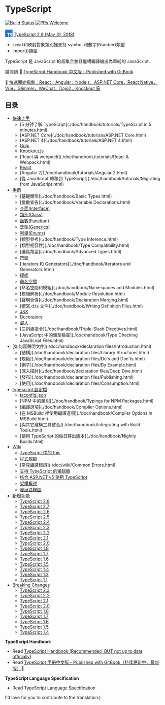 # TypeScript

[![Build Status](https://travis-ci.org/zhongsp/TypeScript.svg?branch=master)](https://travis-ci.org/zhongsp/TypeScript) [![PRs Welcome](https://img.shields.io/badge/PRs-welcome-brightgreen.svg?style=flat-square)](http://makeapullrequest.com)

<img src="./misc/ts_logo.jpg" alt="TypeScript" width="24px" height="24px" style="vertical-align: bottom;"> [TypeScript 2.9 (May 31, 2018)](https://blogs.msdn.microsoft.com/typescript/2018/05/31/announcing-typescript-2-9/)

- `keyof`和映射對象類別裡支持 symbol 和數字(Number)類型
- import()類型

TypeScript 是 JavaScript 的超集合並且能構編譯输出為單純的 JavaScript.

請閱讀 :book: [TypeScript Handbook 中文版 - Published with GitBook](http://zhongsp.gitbooks.io/typescript-handbook/content/)

:link: [快速開始指南：React，Angular，Nodejs，ASP.NET Core，React Native，Vue，Glimmer，WeChat，Dojo2，Knockout 等](./doc/quick-start/README.md)

## 目录

- [快速上手](./doc/handbook/tutorials/README.html)
  - [5 分钟了解 TypeScript](./doc/handbook/tutorials/TypeScript in 5 minutes.html)
  - [ASP.NET Core](./doc/handbook/tutorials/ASP.NET Core.html)
  - [ASP.NET 4](./doc/handbook/tutorials/ASP.NET 4.html)
  - [Gulp](./doc/handbook/tutorials/Gulp.html)
  - [Knockout.js](./doc/handbook/tutorials/Knockout.html)
  - [React 與 webpack](./doc/handbook/tutorials/React & Webpack.html)
  - [React](./doc/handbook/tutorials/React.html)
  - [Angular 2](./doc/handbook/tutorials/Angular 2.html)
  - [從 JavaScript 轉移到 TypeScript](./doc/handbook/tutorials/Migrating from JavaScript.html)
- [手册](./doc/handbook/README.html)
  - [基礎類型](./doc/handbook/Basic Types.html)
  - [變數宣告](./doc/handbook/Variable Declarations.html)
  - [介面(Interface)](./doc/handbook/Interfaces.html)
  - [類別(Class)](./doc/handbook/Classes.html)
  - [函數(Function)](./doc/handbook/Functions.html)
  - [泛型(Generics)](./doc/handbook/Generics.html)
  - [列舉(Enums)](./doc/handbook/Enums.html)
  - [類型參考](./doc/handbook/Type Inference.html)
  - [類型相容性](./doc/handbook/Type Compatibility.html)
  - [進階類型](./doc/handbook/Advanced Types.html)
  - [符號](./doc/handbook/Symbols.html)
  - [Iterators 和 Generators](./doc/handbook/Iterators and Generators.html)
  - [模組](./doc/handbook/Modules.html)
  - [命名空間](./doc/handbook/Namespaces.html)
  - [命名空間和模組](./doc/handbook/Namespaces and Modules.html)
  - [模組解析](./doc/handbook/Module Resolution.html)
  - [聲明合併](./doc/handbook/Declaration Merging.html)
  - [撰寫.d.ts 文件](./doc/handbook/Writing Definition Files.html)
  - [JSX](./doc/handbook/JSX.html)
  - [Decorators](./doc/handbook/Decorators.html)
  - [混入](./doc/handbook/Mixins.html)
  - [三斜線指令](./doc/handbook/Triple-Slash Directives.html)
  - [JavaScript 中的類型檢查](./doc/handbook/Type Checking JavaScript Files.html)
- [如何寫聲明文件](./doc/handbook/declaration files/Introduction.html)
  - [結構](./doc/handbook/declaration files/Library Structures.html)
  - [規範](./doc/handbook/declaration files/Do's and Don'ts.html)
  - [例子](./doc/handbook/declaration files/By Example.html)
  - [深入探討](./doc/handbook/declaration files/Deep Dive.html)
  - [發布](./doc/handbook/declaration files/Publishing.html)
  - [使用](./doc/handbook/declaration files/Consumption.html)
- [typescript 設定檔](./doc/handbook/tsconfig.json.html)
  - [tsconfig.json](./doc/handbook/tsconfig.json.html)
  - [NPM 中的類別](./doc/handbook/Typings for NPM Packages.html)
  - [編譯選項](./doc/handbook/Compiler Options.html)
  - [在 MSBuild 裡使用編譯選項](./doc/handbook/Compiler Options in MSBuild.html)
  - [與其它建構工具整合](./doc/handbook/Integrating with Build Tools.html)
  - [使用 TypeScript 的每日釋出版本](./doc/handbook/Nightly Builds.html)
- [Wiki](./doc/wiki/README.html)
  - [TypeScript 中的 this](./doc/wiki/this-in-TypeScript.html)
  - [程式規範](./doc/wiki/coding_guidelines.html)
  - [常見編譯錯誤](./doc/wiki/Common Errors.html)
  - [支持 TypeScript 的编辑器](./doc/wiki/TypeScript-Editor-Support.html)
  - [结合 ASP.NET v5 使用 TypeScript](./doc/wiki/Using-TypeScript-With-ASP.NET-5.html)
  - [架構概述](./doc/wiki/Architectural-Overview.html)
  - [發展路線圖](./doc/wiki/Roadmap.html)
- [新增功能](./doc/release-notes/README.html)
  - [TypeScript 2.8](./doc/release-notes/TypeScript%202.8.md)
  - [TypeScript 2.7](./doc/release-notes/TypeScript%202.7.md)
  - [TypeScript 2.6](./doc/release-notes/TypeScript%202.6.md)
  - [TypeScript 2.5](./doc/release-notes/TypeScript%202.5.md)
  - [TypeScript 2.4](./doc/release-notes/TypeScript%202.4.md)
  - [TypeScript 2.3](./doc/release-notes/TypeScript%202.3.md)
  - [TypeScript 2.2](./doc/release-notes/TypeScript%202.2.md)
  - [TypeScript 2.1](./doc/release-notes/TypeScript%202.1.md)
  - [TypeScript 2.0](./doc/release-notes/TypeScript%202.0.md)
  - [TypeScript 1.8](./doc/release-notes/TypeScript%201.8.md)
  - [TypeScript 1.7](./doc/release-notes/TypeScript%201.7.md)
  - [TypeScript 1.6](./doc/release-notes/TypeScript%201.6.md)
  - [TypeScript 1.5](./doc/release-notes/TypeScript%201.5.md)
  - [TypeScript 1.4](./doc/release-notes/TypeScript%201.4.md)
  - [TypeScript 1.3](./doc/release-notes/TypeScript%201.3.md)
  - [TypeScript 1.1](./doc/release-notes/TypeScript%201.1.md)
- [Breaking Changes](./doc/breaking-changes/breaking-changes.md)
  - [TypeScript 2.3](./doc/breaking-changes/TypeScript%202.3.md)
  - [TypeScript 2.2](./doc/breaking-changes/TypeScript%202.2.md)
  - [TypeScript 2.1](./doc/breaking-changes/TypeScript%202.1.md)
  - [TypeScript 2.0](./doc/breaking-changes/TypeScript%202.0.md)
  - [TypeScript 1.8](./doc/breaking-changes/TypeScript%201.8.md)
  - [TypeScript 1.7](./doc/breaking-changes/TypeScript%201.7.md)
  - [TypeScript 1.6](./doc/breaking-changes/TypeScript%201.6.md)
  - [TypeScript 1.5](./doc/breaking-changes/TypeScript%201.5.md)
  - [TypeScript 1.4](./doc/breaking-changes/TypeScript%201.4.md)

**TypeScript Handbook**

- Read [TypeScript Handbook (Recommended, BUT not up to date officially)](http://www.typescriptlang.org/Handbook)
- Read [TypeScript 手册中文版 - Published with GitBook（持续更新中，最新版）](http://zhongsp.gitbooks.io/typescript-handbook/content/):book:

**TypeScript Language Specification**

- Read [TypeScript Language Specification](https://github.com/Microsoft/TypeScript/blob/master/doc/spec.md)

I'd love for you to contribute to the translation:)
